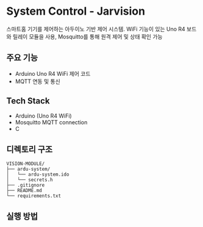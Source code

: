 # System Control - Jarvision
스마트홈 기기를 제어하는 아두이노 기반 제어 시스템. WiFi 기능이 있는 Uno R4 보드와 릴레이 모듈을 사용, Mosquitto를 통해 원격 제어 및 상태 확인 가능

## 주요 기능
- Arduino Uno R4 WiFi 제어 코드
- MQTT 연동 및 통신

## Tech Stack
- Arduino (Uno R4 WiFi)
- Mosquitto MQTT connection
- C
  
## 디렉토리 구조
```plaintext
VISION-MODULE/
├── ardu-system/
│   └── ardu-system.ido
│   └── secrets.h
├── .gitignore
├── README.md
└── requirements.txt
```

## 실행 방법
